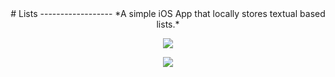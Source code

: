 

<center>
# Lists
------------------
*A simple iOS App that locally stores textual based lists.*

![](http://ryancortez.com/Lists%20Icon.png)

![](http://ryancortez.com/List-EditListItem-GIF.gif)
</center>
